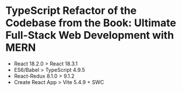 # TypeScript Refactor of the Codebase from the Book: Ultimate Full-Stack Web Development with MERN

- React 18.2.0 > React 18.3.1
- ES6/Babel > TypeScript 4.9.5
- React-Redux 8.1.0 > 9.1.2
- Create React App > Vite 5.4.9 + SWC

